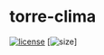 # torre-clima

[![license](https://img.shields.io/github/license/MarcoParola/torre-clima?style=plastic)]()
[![size](https://img.shields.io/github/languages/code-size/MarcoParola/torre-clima?style=plastic)]
